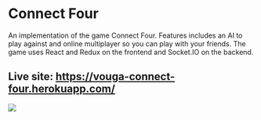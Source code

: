# Connect Four
An implementation of the game Connect Four. Features includes an AI to play against and online multiplayer so you can play with your friends. The game uses React and Redux on the frontend and Socket.IO on the backend.
## Live site: https://vouga-connect-four.herokuapp.com/
![](preview.gif)
